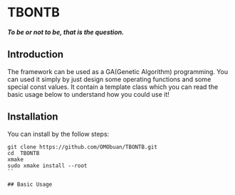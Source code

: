 # TBONTB

***To be or not to be, that is the question.***

## Introduction

The framework can be used as a GA(Genetic Algorithm) programming. You can used it simply by just design some operating functions and some special const values. It contain a template class which you can read the basic usage below to understand how you could use it!

## Installation

You can install by the follow steps:

```
git clone https://github.com/OMObuan/TBONTB.git
cd  TBONTB
xmake
sudo xmake install --root
``

## Basic Usage
